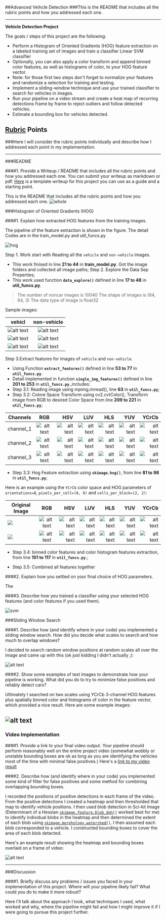 ##Advanced Veihcle Detection
###This is the README that includes all the rubric points and how you addressed each one.

---

**Vehicle Detection Project**

The goals / steps of this project are the following:

* Perform a Histogram of Oriented Gradients (HOG) feature extraction on a labeled training set of images and train a classifier Linear SVM classifier
* Optionally, you can also apply a color transform and append binned color features, as well as histograms of color, to your HOG feature vector. 
* Note: for those first two steps don't forget to normalize your features and randomize a selection for training and testing.
* Implement a sliding-window technique and use your trained classifier to search for vehicles in images.
* Run your pipeline on a video stream and create a heat map of recurring detections frame by frame to reject outliers and follow detected vehicles.
* Estimate a bounding box for vehicles detected.

[//]: # (Image References)
[image1]: ./examples/car_not_car.png
[image2]: ./examples/HOG_example.jpg
[image3]: ./examples/sliding_windows.jpg
[image4]: ./examples/sliding_window.jpg
[image5]: ./examples/img50.jpg
[image6]: ./examples/example_output.jpg
[video1]: ./project_video.mp4


[imagecol1]: https://github.com/shangliy/Advanced-Veihcle-Detection/blob/master/reference_imgs/car_1_RGB_0.png?raw=true
[imagecol2]: https://github.com/shangliy/Advanced-Veihcle-Detection/blob/master/reference_imgs/car_1_RGB_1.png?raw=true
[imagecol3]: https://github.com/shangliy/Advanced-Veihcle-Detection/blob/master/reference_imgs/car_1_RGB_2.png?raw=true
[imagecol4]: https://github.com/shangliy/Advanced-Veihcle-Detection/blob/master/reference_imgs/car_1_HSV_0.png?raw=true
[imagecol5]: https://github.com/shangliy/Advanced-Veihcle-Detection/blob/master/reference_imgs/car_1_HSV_1.png?raw=true
[imagecol6]: https://github.com/shangliy/Advanced-Veihcle-Detection/blob/master/reference_imgs/car_1_HSV_2.png?raw=true
[imagecol7]: https://github.com/shangliy/Advanced-Veihcle-Detection/blob/master/reference_imgs/car_1_LUV_0.png?raw=true
[imagecol8]: https://github.com/shangliy/Advanced-Veihcle-Detection/blob/master/reference_imgs/car_1_LUV_1.png?raw=true
[imagecol9]: https://github.com/shangliy/Advanced-Veihcle-Detection/blob/master/reference_imgs/car_1_LUV_2.png?raw=true
[imagecol10]: https://github.com/shangliy/Advanced-Veihcle-Detection/blob/master/reference_imgs/car_1_HLS_0.png?raw=true
[imagecol11]: https://github.com/shangliy/Advanced-Veihcle-Detection/blob/master/reference_imgs/car_1_HLS_1.png?raw=true
[imagecol12]: https://github.com/shangliy/Advanced-Veihcle-Detection/blob/master/reference_imgs/car_1_HLS_2.png?raw=true
[imagecol13]: https://github.com/shangliy/Advanced-Veihcle-Detection/blob/master/reference_imgs/car_1_YUV_0.png?raw=true
[imagecol14]: https://github.com/shangliy/Advanced-Veihcle-Detection/blob/master/reference_imgs/car_1_YUV_1.png?raw=true
[imagecol15]: https://github.com/shangliy/Advanced-Veihcle-Detection/blob/master/reference_imgs/car_1_YUV_2.png?raw=true
[imagecol16]: https://github.com/shangliy/Advanced-Veihcle-Detection/blob/master/reference_imgs/car_1_YCrCb_0.png?raw=true
[imagecol17]: https://github.com/shangliy/Advanced-Veihcle-Detection/blob/master/reference_imgs/car_1_YCrCb_1.png?raw=true
[imagecol18]: https://github.com/shangliy/Advanced-Veihcle-Detection/blob/master/reference_imgs/car_1_YCrCb_2.png?raw=true


[imagehog1]: https://github.com/shangliy/Advanced-Veihcle-Detection/blob/master/reference_imgs/car_1_hog_rgb.png?raw=true
[imagehog2]: https://github.com/shangliy/Advanced-Veihcle-Detection/blob/master/reference_imgs/car_1_hog_hsv.png?raw=true
[imagehog3]: https://github.com/shangliy/Advanced-Veihcle-Detection/blob/master/reference_imgs/car_1_hog_LUV.png?raw=true
[imagehog4]: https://github.com/shangliy/Advanced-Veihcle-Detection/blob/master/reference_imgs/car_1_hog_hls.png?raw=true
[imagehog5]: https://github.com/shangliy/Advanced-Veihcle-Detection/blob/master/reference_imgs/car_1_hog_yuv.png?raw=true
[imagehog6]: https://github.com/shangliy/Advanced-Veihcle-Detection/blob/master/reference_imgs/car_1_hog_ycc.png?raw=true

[imagehog7]: https://github.com/shangliy/Advanced-Veihcle-Detection/blob/master/reference_imgs/noncar_2_hog_rgb.png?raw=true
[imagehog8]: https://github.com/shangliy/Advanced-Veihcle-Detection/blob/master/reference_imgs/noncar_2_hog_hsv.png?raw=true
[imagehog9]: https://github.com/shangliy/Advanced-Veihcle-Detection/blob/master/reference_imgs/noncar_2_hog_LUV.png?raw=true
[imagehog10]: https://github.com/shangliy/Advanced-Veihcle-Detection/blob/master/reference_imgs/noncar_2_hog_hls.png?raw=true
[imagehog11]: https://github.com/shangliy/Advanced-Veihcle-Detection/blob/master/reference_imgs/noncar_2_hog_YUV.png?raw=true
[imagehog12]: https://github.com/shangliy/Advanced-Veihcle-Detection/blob/master/reference_imgs/noncar_2_hog_ycc.png?raw=true



## [Rubric](https://review.udacity.com/#!/rubrics/513/view) Points
###Here I will consider the rubric points individually and describe how I addressed each point in my implementation.  

---
###README

####1. Provide a Writeup / README that includes all the rubric points and how you addressed each one.  You can submit your writeup as markdown or pdf.  [Here](https://github.com/udacity/CarND-Vehicle-Detection/blob/master/writeup_template.md) is a template writeup for this project you can use as a guide and a starting point.

This is the README that includes all the rubric points and how you addressed each one.
![whole](https://github.com/shangliy/Advanced-Veihcle-Detection/blob/master/reference_imgs/Svm_Training_whole.png?raw=true)

###Histogram of Oriented Gradients (HOG)

####1. Explain how extracted HOG features from the training images.

The pipeline of the feature extraction is shown in the figure.
The detail Codes are in the train_model.py and util_funcs.py

![hog](https://github.com/shangliy/Advanced-Veihcle-Detection/blob/master/reference_imgs/Svm_Training_hog.png?raw=true)

Step 1. Work start with Reading all the `vehicle` and `non-vehicle` images.
* This work finised in line **21 to 44** in **train_model.py**. Got the image folders and collected all image paths;
Step 2. Explore the Data Sep Properties;
* This work used function **`data_explore()`** defined in line **17 to 48** in **util_funcs.py**.

>The number of noncar images is  10040
>The shape of  images is  (64, 64, 3)
>The data type of image is float32

Sample images:

| vehicl   |      non-vehicle    |
|----------|:-------------:|
| ![alt text](https://github.com/shangliy/Advanced-Veihcle-Detection/blob/master/reference_imgs/car_1.jpg?raw=true) |  ![alt text](https://github.com/shangliy/Advanced-Veihcle-Detection/blob/master/reference_imgs/noncar_1.jpg?raw=true) |
| ![alt text](https://github.com/shangliy/Advanced-Veihcle-Detection/blob/master/reference_imgs/car_3.png?raw=true)|    ![alt text](https://github.com/shangliy/Advanced-Veihcle-Detection/blob/master/reference_imgs/noncar_2.jpg?raw=true)   | 
| ![alt text](https://github.com/shangliy/Advanced-Veihcle-Detection/blob/master/reference_imgs/car_4.png?raw=true) | ![alt text](https://github.com/shangliy/Advanced-Veihcle-Detection/blob/master/reference_imgs/noncar_4.jpg?raw=true)|  

Step 3.Extract features for images of `vehicle` and `non-vehicle`. 
* Using Function **`extract_features()`** defined in line **53 to 77** in **`util_funcs.py`**.
* Detail implemented in function **`single_img_features()`** defined in line **201 to 253** in **`util_funcs.py`**.,includes:
 * Step 3.1: Reading image using mpimg.imread(), line **63** in **`util_funcs.py`**;
 * Step 3.2: Colore Space Transform using cv2.cvtColor(), Transform image from RGB to desired Color Space from line **209 to 221**  in **`util_funcs.py`**;

| Channels  |      RGB      | HSV | LUV|HLS|YUV|YCrCb|
|---------- |:-------------:|------:|------:|------:|------:|------:|
| channel_1 |  ![alt text][imagecol1] |  ![alt text][imagecol4] | ![alt text][imagecol7]| ![alt text][imagecol10] |  ![alt text][imagecol13] |  ![alt text][imagecol16] |
| channel_2 |  ![alt text][imagecol2] |  ![alt text][imagecol5] | ![alt text][imagecol8]| ![alt text][imagecol11] | ![alt text][imagecol14] | ![alt text][imagecol17] |
| channel_3 |  ![alt text][imagecol3] |  ![alt text][imagecol6] | ![alt text][imagecol9]| ![alt text][imagecol12] | ![alt text][imagecol15] | ![alt text][imagecol18] |
 
 
 * Step 3.3: Hog Feature extraction using **`skimage.hog()`**, from line **81 to 98**  in **`util_funcs.py`**;

Here is an example using the `YCrCb` color space and HOG parameters of `orientations=8`, `pixels_per_cell=(8, 8)` and `cells_per_block=(2, 2)`:


 | Original Image  |      RGB      |  HSV   | LUV | HLS | YUV  |  YCrCb   |
 |---------- |:-------------:|------:|------:|------:|------:|------:|
 | ![](https://github.com/shangliy/Advanced-Veihcle-Detection/blob/master/reference_imgs/car_1.jpg?raw=true) |  ![alt text][imagehog1] |  ![alt text][imagehog2] | ![alt text][imagehog3]| ![alt text][imagehog4] |  ![alt text][imagehog5] |  ![alt text][imagehog6] |
 | ![](https://github.com/shangliy/Advanced-Veihcle-Detection/blob/master/reference_imgs/noncar_2.jpg?raw=true) |  ![alt text][imagehog7] |  ![alt text][imagehog8] | ![alt text][imagehog9]| ![alt text][imagehog10] |  ![alt text][imagehog11] |  ![alt text][imagehog12] |
 
 
 * Step 3.4: binned color features and color histogram features  extraction, from line **101 to 117**  in **`util_funcs.py`**.;
 
 * Step 3.5: Combined all features together


####2. Explain how you settled on your final choice of HOG parameters.

The 

####3. Describe how you trained a classifier using your selected HOG features (and color features if you used them).

![svm](https://github.com/shangliy/Advanced-Veihcle-Detection/blob/master/reference_imgs/Svm_Training_svm.png?raw=true)

###Sliding Window Search

####1. Describe how (and identify where in your code) you implemented a sliding window search.  How did you decide what scales to search and how much to overlap windows?

I decided to search random window positions at random scales all over the image and came up with this (ok just kidding I didn't actually ;):

![alt text][image3]

####2. Show some examples of test images to demonstrate how your pipeline is working.  What did you do to try to minimize false positives and reliably detect cars?

Ultimately I searched on two scales using YCrCb 3-channel HOG features plus spatially binned color and histograms of color in the feature vector, which provided a nice result.  Here are some example images:

![alt text][image4]
---

### Video Implementation

####1. Provide a link to your final video output.  Your pipeline should perform reasonably well on the entire project video (somewhat wobbly or unstable bounding boxes are ok as long as you are identifying the vehicles most of the time with minimal false positives.)
Here's a [link to my video result](./project_video.mp4)


####2. Describe how (and identify where in your code) you implemented some kind of filter for false positives and some method for combining overlapping bounding boxes.

I recorded the positions of positive detections in each frame of the video.  From the positive detections I created a heatmap and then thresholded that map to identify vehicle positions.  I then used blob detection in Sci-kit Image (Determinant of a Hessian [`skimage.feature.blob_doh()`](http://scikit-image.org/docs/dev/auto_examples/plot_blob.html) worked best for me) to identify individual blobs in the heatmap and then determined the extent of each blob using [`skimage.morphology.watershed()`](http://scikit-image.org/docs/dev/auto_examples/plot_watershed.html). I then assumed each blob corresponded to a vehicle.  I constructed bounding boxes to cover the area of each blob detected.  

Here's an example result showing the heatmap and bounding boxes overlaid on a frame of video:

![alt text][image5]

---

###Discussion

####1. Briefly discuss any problems / issues you faced in your implementation of this project.  Where will your pipeline likely fail?  What could you do to make it more robust?

Here I'll talk about the approach I took, what techniques I used, what worked and why, where the pipeline might fail and how I might improve it if I were going to pursue this project further.  

